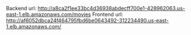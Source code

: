 Backend url: http://a8ca2f1ee33bc4d36938abdecff700e1-428962063.us-east-1.elb.amazonaws.com/movies
Frontend url: http://af6052dbca24f464795fbd6be0643492-312234490.us-east-1.elb.amazonaws.com/